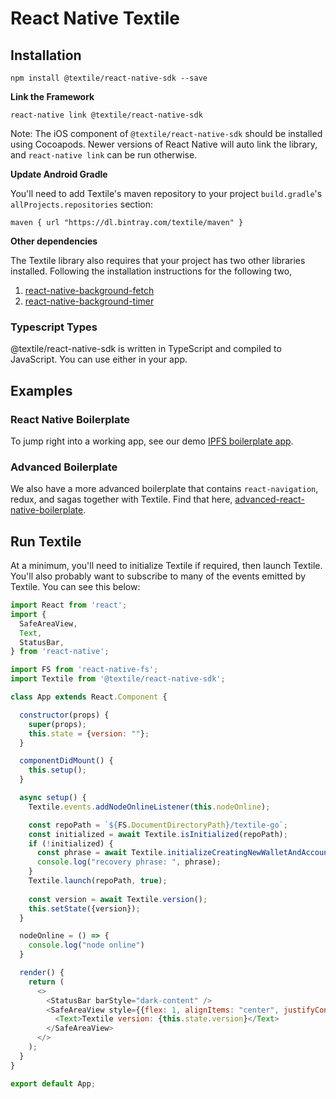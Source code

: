 
React Native Textile
=====================

Installation
------------

`npm install @textile/react-native-sdk --save`

**Link the Framework**

`react-native link @textile/react-native-sdk`

Note: The iOS component of `@textile/react-native-sdk` should be installed using Cocoapods. Newer versions of React Native will auto link the library, and `react-native link` can be run otherwise.

**Update Android Gradle**

You'll need to add Textile's maven repository to your project `build.gradle`'s `allProjects.repositories` section:

```
maven { url "https://dl.bintray.com/textile/maven" }
```

**Other dependencies**

The Textile library also requires that your project has two other libraries installed. Following the installation instructions for the following two,

1.  [react-native-background-fetch](https://github.com/transistorsoft/react-native-background-fetch)
2.  [react-native-background-timer](https://github.com/ocetnik/react-native-background-timer)


### Typescript Types

@textile/react-native-sdk is written in TypeScript and compiled to JavaScript. You can use either in your app.

Examples
--------

### React Native Boilerplate

To jump right into a working app, see our demo [IPFS boilerplate app](https://github.com/textileio/react-native-boilerplate).

### Advanced Boilerplate

We also have a more advanced boilerplate that contains `react-navigation`, redux, and sagas together with Textile. Find that here, [advanced-react-native-boilerplate](https://github.com/textileio/advanced-react-native-boilerplate/tree/master).

Run Textile
-----------

At a minimum, you'll need to initialize Textile if required, then launch Textile. You'll also probably want to subscribe to many of the events emitted by Textile. You can see this below:

```javascript
import React from 'react';
import {
  SafeAreaView,
  Text,
  StatusBar,
} from 'react-native';

import FS from 'react-native-fs';
import Textile from '@textile/react-native-sdk';

class App extends React.Component {

  constructor(props) {
    super(props);
    this.state = {version: ""};
  }

  componentDidMount() {
    this.setup();
  }

  async setup() {
    Textile.events.addNodeOnlineListener(this.nodeOnline);

    const repoPath = `${FS.DocumentDirectoryPath}/textile-go`;
    const initialized = await Textile.isInitialized(repoPath);
    if (!initialized) {
      const phrase = await Textile.initializeCreatingNewWalletAndAccount(repoPath, true, true);
      console.log("recovery phrase: ", phrase);
    }
    Textile.launch(repoPath, true);
    
    const version = await Textile.version();
    this.setState({version});
  }

  nodeOnline = () => {
    console.log("node online")
  }

  render() {
    return (
      <>
        <StatusBar barStyle="dark-content" />
        <SafeAreaView style={{flex: 1, alignItems: "center", justifyContent: "center"}}>
          <Text>Textile version: {this.state.version}</Text>
        </SafeAreaView>
      </>
    );
  }
}

export default App;
```
